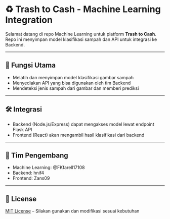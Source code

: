 # ♻️ Trash to Cash - Machine Learning Integration

Selamat datang di repo Machine Learning untuk platform **Trash to Cash**.  
Repo ini menyimpan model klasifikasi sampah dan API untuk integrasi ke Backend.

---

## 🧠 Fungsi Utama

- Melatih dan menyimpan model klasifikasi gambar sampah
- Menyediakan API yang bisa digunakan oleh tim Backend
- Mendeteksi jenis sampah dari gambar dan memberi prediksi

---

## 🛠 Integrasi

- Backend (Node.js/Express) dapat mengakses model lewat endpoint Flask API
- Frontend (React) akan mengambil hasil klasifikasi dari backend

---

## 👥 Tim Pengembang

- Machine Learning: @FKfarell17108
- Backend: hnif4
- Frontend: Zans09

---

## 📄 License

[MIT License](LICENSE) – Silakan gunakan dan modifikasi sesuai kebutuhan
